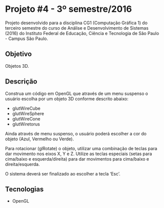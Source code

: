 # Projeto #4 - 3º semestre/2016

Projeto desenvolvido para a disciplina CG1 (Computação Gráfica 1) do terceiro semestre do curso de Análise e Desenvolvimento de Sistemas (2016) do Instituto Federal de Educação, Ciência e Tecnologia de São Paulo - Campus São Paulo. 


## Objetivo
Objetos 3D.

## Descrição
Construa um código em OpenGL que através de um menu suspenso o usuário escolha por um objeto 3D conforme descrito abaixo:
- glutWireCube
- glutWireSphere
- glutWireCone
- glutWiretorus

Ainda através de menu suspenso, o usuário poderá escolher a cor do objeto (Azul, Vermelho ou Verde).

Para rotacionar (glRotate) o objeto, utilizar uma combinação de teclas para dar movimento nos eixos X, Y e Z. Utilize as teclas especiais (setas para cima/baixo e esquerda/direita) para dar movimentos para cima/baixo e direita/esquerda.

O sistema deverá ser finalizado ao escolher a tecla ‘Esc’.

## Tecnologias

- OpenGL

